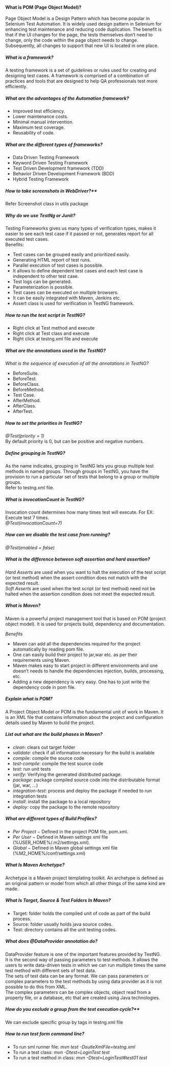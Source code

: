 

#### What is POM (Page Object Model)?
Page Object Model is a Design Pattern which has become popular in Selenium Test Automation. It is widely used design pattern in Selenium for enhancing test maintenance and reducing code duplication. The benefit is that if the UI changes for the page, the tests themselves don’t need to change, only the code within the page object needs to change. Subsequently, all changes to support that new UI is located in one place.

##### What is a framework?
A testing framework is a set of guidelines or rules used for creating and designing test cases. A framework is comprised of a combination of practices and tools that are designed to help QA professionals test more efficiently.

##### What are the advantages of the Automation framework?
* Improved test efficiency.
* Lower maintenance costs.
* Minimal manual intervention.
* Maximum test coverage.
* Reusability of code.

##### What are the different types of frameworks?
* Data Driven Testing Framework
* Keyword Driven Testing Framework
* Test Driven Development framework (TDD)
* Behavior Driven Development Framework (BDD)
* Hybrid Testing Framework

##### How to take screenshots in WebDriver?**
Refer Screenshot class in utils package

##### Why do we use TestNg or Junit?
Testing Frameworks gives us many types of verification types, makes it easier to see each test case if it passed or not, generates report for all executed test cases.
<br/>
Benefits:
* Test cases can be grouped easily and prioritized easily.
* Generating HTML report of test runs.
* Parallel execution of test cases is possible.
* It allows to define dependent test cases and each test case is independent to other test case.
* Test logs can be generated.
* Parameterization is possible.
* Test cases can be executed on multiple browsers.
* It can be easily integrated with Maven, Jenkins etc.
* Assert class is used for verification in TestNG framework.

##### How to run the test script in TestNG?
* Right click at Test method and execute
* Right click at Test class and execute
* Right click at testng.xml file and execute

##### What are the annotations used in the TestNG?
_What is the sequence of execution of all the annotations in TestNG?_
* BeforeSuite.
* BeforeTest.
* BeforeClass.
* BeforeMethod.
* Test Case.
* AfterMethod.
* AfterClass.
* AfterTest.

##### How to set the priorities in TestNG?
_@Test(priority = 1)_
<br/>
By default priority is 0, but can be positive and negative numbers.

##### Define grouping in TestNG?
As the name indicates, grouping in TestNG lets you group multiple test methods in named groups. Through groups in TestNG, you have the provision to run a particular set of tests that belong to a group or multiple groups.
<br/> Refer to testng.xml file.

##### What is invocationCount in TestNG?
Invocation count determines how many times test will execute. For EX: Execute test 7 times.
<br/>
_@Test(invocationCount=7)_

##### How can we disable the test case from running?
_@Test(enabled = false)_

##### What is the difference between soft assertion and hard assertion?
_Hard Asserts_ are used when you want to halt the execution of the test script (or test method) when the assert condition does not match with the expected result. 
<br/>_Soft Asserts_ are used when the test script (or test method) need not be halted when the assertion condition does not meet the expected result.

##### What is Maven?
Maven is a powerful project management tool that is based on POM (project object model). It is used for projects build, dependency and documentation.

_Benefits_
* Maven can add all the dependencies required for the project automatically by reading pom file.
* One can easily build their project to jar,war etc. as per their requirements using Maven.
* Maven makes easy to start project in different environments and one doesn’t needs to handle the dependencies injection, builds, processing, etc.
* Adding a new dependency is very easy. One has to just write the dependency code in pom file.

##### Explain what is POM?
A Project Object Model or POM is the fundamental unit of work in Maven. It is an XML file that contains information about the project and configuration details used by Maven to build the project.

##### List out what are the build phases in Maven?
* _clean_: clears out target folder
* _validate_: check if all information necessary for the build is available
* _compile_: compile the source code
* _test-compile_: compile the test source code
* _test_: run unit tests
* _verify_: Verifying the generated distributed package.
* _package_: package compiled source code into the distributable format (jar, war, …)
* _integration-test_: process and deploy the package if needed to run integration tests
* _install_: install the package to a local repository
* _deploy_: copy the package to the remote repository

##### What are different types of Build Profiles?
* _Per Project_ − Defined in the project POM file, pom.xml.
* _Per User_ − Defined in Maven settings xml file (%USER_HOME%/.m2/settings.xml).
* _Global_ − Defined in Maven global settings xml file (%M2_HOME%/conf/settings.xml)

##### What Is Maven Archetype?
Archetype is a Maven project templating toolkit. An archetype is defined as an original
pattern or model from which all other things of the same kind are made.

##### What Is Target, Source & Test Folders In Maven?
* Target: folder holds the compiled unit of code as part of the build process.
* Source: folder usually holds java source codes.
* Test: directory contains all the unit testing codes.

##### What does @DataProvider annotation do?
DataProvider feature is one of the important features provided by TestNG. 
<br/>It is the second way of passing parameters to test methods.
It allows the users to write data-driven tests in which we can run multiple times the same test method with different sets of test data.
<br/>The sets of test data can be any format. We can pass parameters or complex parameters to the test methods by using data provider as it is not possible to do this from XML.
<br/>The complex parameters can be complex objects, object read from a property file, or a database, etc that are created using Java technologies.

##### How do you exclude a group from the test execution cycle?**
We can exclude specific group by <exclude> tags in testng.xml file

##### How to run test form command line?
 * To run sml runner file: _mvn test -DsuiteXmlFile=testng.xml_
 * To run a test class: _mvn -Dtest=LoginTest test_
 * To run a test method in class: _mvn -Dtest=LoginTest#test01 test_

